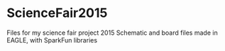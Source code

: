 # ScienceFair2015
Files for my science fair project 2015
Schematic and board files made in EAGLE, with SparkFun libraries
